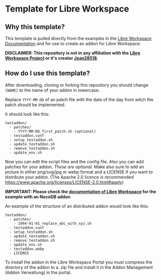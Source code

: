 # Template for Libre Workspace

## Why this template?

This template is pulled directly from the examples in the [Libre Workspace Documentation](https://docs.libre-workspace.org) and for use to create an addon for Libre Workspace.

**DISCLAIMER: This repository is not in any affiliation with the [Libre Workspace Project](https://github.com/Jean28518/libre-workspace) or it's creator [Jean28518](https://github.com/Jean28518).**

## How do I use this template?

After downloading, cloning or forking this repository you should change `[NAME]` to the name of your addon in lowercase.

Replace `YYYY-MM-DD` of an patch file with the date of the day from witch the patch should be implemented.

It should look like this:

```
testaddon/
  - patches/
    - YYYY-MM-DD_first_patch.sh (optional)
  - testaddon.conf
  - setup_testaddon.sh
  - update_testaddon.sh
  - remove_testaddon.sh
  - update_env.sh
```

Now you can edit the script files and the config file. Also you can add patches for your addon. _These are optional._ Make also sure to add an picture in either png/svg/jpg or webp format and a LICENSE if you want to distribute your addon. (The Apache 2.0 licence is recommended <https://www.apache.org/licenses/LICENSE-2.0.html#apply>)

**IMPORTANT: Please check the [documentation of Libre Workspace](https://docs.libre-workspace.org) for the example with an NocoDB addon**

An example of the structure of an distributed addon would look like this:

```
testaddon/
  - patches/
    - 1994-01-01_replace_abc_with_xyz.sh
  - testaddon.conf
  - setup_testaddon.sh
  - update_testaddon.sh
  - remove_testaddon.sh
  - update_env.sh
  - testaddon.webp
  - LICENCE
```

To install the addon in the Libre Workspace Portal you must compress the directory of the addon to a .zip file and install it in the Addon Management (Addon Verwaltung) in the portal.
